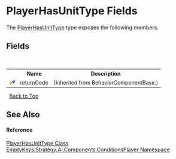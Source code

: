 # PlayerHasUnitType Fields
 

The <a href="T_EmptyKeys_Strategy_AI_Components_ConditionsPlayer_PlayerHasUnitType">PlayerHasUnitType</a> type exposes the following members.


## Fields
&nbsp;<table><tr><th></th><th>Name</th><th>Description</th></tr><tr><td>![Protected field](media/protfield.gif "Protected field")</td><td>returnCode</td><td> (Inherited from BehaviorComponentBase.)</td></tr></table>&nbsp;
<a href="#playerhasunittype-fields">Back to Top</a>

## See Also


#### Reference
<a href="T_EmptyKeys_Strategy_AI_Components_ConditionsPlayer_PlayerHasUnitType">PlayerHasUnitType Class</a><br /><a href="N_EmptyKeys_Strategy_AI_Components_ConditionsPlayer">EmptyKeys.Strategy.AI.Components.ConditionsPlayer Namespace</a><br />